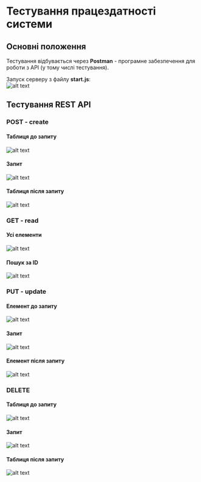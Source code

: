 # Тестування працездатності системи

## Основні положення

Тестування відбувається через **Postman** - програмне забезпечення для роботи з API (у тому числі тестування).

Запуск серверу з файлу **start.js**:  
![alt text](./img/start.png)

## Тестування REST API

### POST - create

#### Таблиця до запиту
![alt text](./img/post_before.png)
#### Запит
![alt text](./img/post.png)
#### Таблиця після запиту
![alt text](./img/post_after.png)

### GET - read

#### Усі елементи
![alt text](./img/post_after.png)
#### Пошук за ID
![alt text](./img/get_id.png)

### PUT - update

#### Елемент до запиту
![alt text](./img/get_id.png)
#### Запит
![alt text](./img/put.png)
#### Елемент після запиту
![alt text](./img/put_after.png)

### DELETE

#### Таблиця до запиту
![alt text](./img/delete_before.png)
#### Запит
![alt text](./img/delete.png)
#### Таблиця після запиту
![alt text](./img/delete_after.png)
